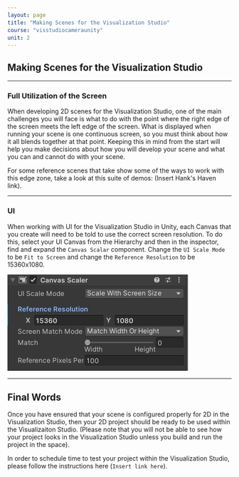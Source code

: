 ```yaml
---
layout: page
title: "Making Scenes for the Visualization Studio"
course: "visstudiocameraunity"
unit: 2
---
```


## Making Scenes for the Visualization Studio

---

### Full Utilization of the Screen

When developing 2D scenes for the Visualization Studio, one of the main challenges you will face is what to do with the point where the right edge of the screen meets the left edge of the screen. What is displayed when running your scene is one continuous screen, so you must think about how it all blends together at that point. Keeping this in mind from the start will help you make decisions about how you will develop your scene and what you can and cannot do with your scene.

For some reference scenes that take show some of the ways to work with this edge zone, take a look at this suite of demos: (Insert Hank's Haven link).

---

### UI

When working with UI for the Visualization Studio in Unity, each Canvas that you create will need to be told to use the correct screen resolution. To do this, select your UI Canvas from the Hierarchy and then in the inspector, find and expand the ```Canvas Scalar``` component. Change the ```UI Scale Mode``` to be ```Fit to Screen``` and change the ```Reference Resolution``` to be 15360x1080.

![Canvas Scalar](images/CanvasScalar.png)

---

## Final Words

Once you have ensured that your scene is configured properly for 2D in the Visualization Studio, then your 2D project should be ready to be used within the Visualizaiton Studio. (Please note that you will not be able to see how your project looks in the Visualization Studio unless you build and run the project in the space).

In order to schedule time to test your project within the Visualization Studio, please follow the instructions here (```Insert link here```).
